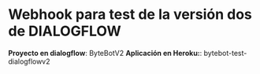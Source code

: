 # Webhook para test de la versión dos de DIALOGFLOW

**Proyecto en dialogflow**: ByteBotV2
**Aplicación en Heroku:**: bytebot-test-dialogflowv2


